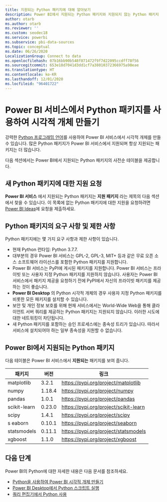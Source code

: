 ```yaml
---
title: 지원되는 Python 패키지에 대해 알아보기
description: Power BI에서 지원되는 Python 패키지와 지원되지 않는 Python 패키지
author: otarb
ms.author: otarb
ms.reviewer: ''
ms.custom: seodec18
ms.service: powerbi
ms.subservice: pbi-data-sources
ms.topic: conceptual
ms.date: 06/26/2020
LocalizationGroup: Connect to data
ms.openlocfilehash: 07b16bb90b548f071472f9f7d22095ccdff78f56
ms.sourcegitcommit: 653e18d7041d3dd1cf7a38010372366975a98eae
ms.translationtype: HT
ms.contentlocale: ko-KR
ms.lasthandoff: 12/01/2020
ms.locfileid: "96401722"
---
```

# <a name="create-visuals-by-using-python-packages-in-the-power-bi-service"></a>Power BI 서비스에서 Python 패키지를 사용하여 시각적 개체 만들기
강력한 [Python 프로그래밍 언어](https://www.python.org/)를 사용하여 Power BI 서비스에서 시각적 개체를 만들 수 있습니다. 많은 Python 패키지가 Power BI 서비스에서 지원되며 항상 지원되는 패키지는 더 많습니다.

다음 섹션에서는 Power BI에서 지원되는 Python 패키지의 사전순 테이블을 제공합니다. 

## <a name="request-support-for-a-new-python-package"></a>새 Python 패키지에 대한 지원 요청
**Power BI 서비스** 에서 지원되는 Python 패키지는 **지원 패키지** 라는 제목의 다음 섹션에서 찾을 수 있습니다. 이 목록에 없는 Python 패키지에 대한 지원을 요청하려면 [Power BI Ideas](https://ideas.powerbi.com)에 요청을 제출하세요.

## <a name="requirements-and-limitations-of-python-packages"></a>Python 패키지의 요구 사항 및 제한 사항
Python 패키지에는 몇 가지 요구 사항과 제한 사항이 있습니다.

* 현재 Python 런타임: Python 3.7.7.
* 대부분의 경우 Power BI 서비스는 GPL-2, GPL-3, MIT+ 등과 같은 무료 오픈 소스 소프트웨어 라이선스를 포함한 Python 패키지를 지원합니다.
* Power BI 서비스는 PyPI에 게시된 패키지를 지원합니다. Power BI 서비스는 프라이빗 또는 사용자 지정 Python 패키지를 지원하지 않습니다. 사용자는 Power BI 서비스에서 패키지 제공을 요청하기 전에 PyPI에서 자신의 프라이빗 패키지를 제공하는 것이 좋습니다.
* **Power BI Desktop** 의 Python 시각적 개체의 경우 사용자 지정 Python 패키지를 비롯한 모든 패키지를 설치할 수 있습니다.
* 보안 및 개인 정보 보호를 위해 현재 서비스에서는 World-Wide Web을 통해 클라이언트 서버 쿼리를 제공하는 Python 패키지는 지원되지 않습니다. 이러한 시도에 대한 네트워킹이 차단됩니다.
* 새 Python 패키지를 포함하는 승인 프로세스에는 종속성 트리가 있습니다. 따라서 서비스에 설치되어야 하는 일부 종속성을 지원할 수 없습니다.

## <a name="python-packages-that-are-supported-in-power-bi"></a>Power BI에서 지원되는 Python 패키지
다음 테이블은 Power BI 서비스에서 **지원되는** 패키지를 보여 줍니다.


|        패키지        |   버전   |                                   링크                                   |
|-----------------------|-------------|--------------------------------------------------------------------------|
|matplotlib|3.2.1|https://pypi.org/project/matplotlib|
|numpy|1.18.4|https://pypi.org/project/numpy|
|pandas|1.0.1|https://pypi.org/project/pandas|
|scikit-learn|0.23.0|https://pypi.org/project/scikit-learn|
|scipy|1.4.1|https://pypi.org/project/scipy|
|s  eaborn|0.10.1|https://pypi.org/project/seaborn|
|statsmodels|0.11.1|https://pypi.org/project/statsmodels|
|xgboost|1.1.0|https://pypi.org/project/xgboost|

## <a name="next-steps"></a>다음 단계
Power BI의 Python에 대한 자세한 내용은 다음 문서를 참조하세요.

* [Python을 사용하여 Power BI 시각적 개체 만들기](desktop-python-visuals.md)
* [Power BI Desktop에서 Python 스크립트 실행](desktop-python-scripts.md)
* [쿼리 편집기에서 Python 사용](desktop-python-in-query-editor.md)
